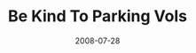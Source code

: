 ---
layout: media
category: media
title: "Be Kind To Parking Vols"
date: 2008-07-28
description: "Please be kind to our parking volunteers...really."
tag: 
 - kung-fu
 - parking-video
 - japanese
yt-embed-url: "//www.youtube.com/embed/O-P7JX9bKvc"
video: "http://s3.amazonaws.com/crossroads-media/other-media/video/KungFu-parking.mp4"
video-poster: "http://s3.amazonaws.com/crossroads-media/images/bekind-still.jpg"
---